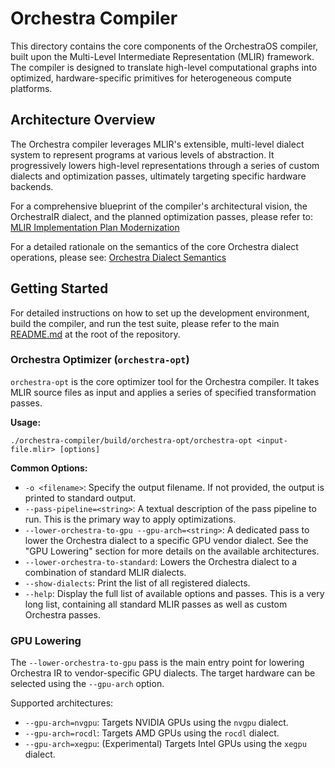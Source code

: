 # Orchestra Compiler

This directory contains the core components of the OrchestraOS compiler, built upon the Multi-Level Intermediate Representation (MLIR) framework. The compiler is designed to translate high-level computational graphs into optimized, hardware-specific primitives for heterogeneous compute platforms.

## Architecture Overview

The Orchestra compiler leverages MLIR's extensible, multi-level dialect system to represent programs at various levels of abstraction. It progressively lowers high-level representations through a series of custom dialects and optimization passes, ultimately targeting specific hardware backends.

For a comprehensive blueprint of the compiler's architectural vision, the OrchestraIR dialect, and the planned optimization passes, please refer to: [MLIR Implementation Plan Modernization](../../docs/architecture/mlir-implementation-plan.md)

For a detailed rationale on the semantics of the core Orchestra dialect operations, please see: [Orchestra Dialect Semantics](../../docs/architecture/dialect_semantics.md)

## Getting Started

For detailed instructions on how to set up the development environment, build the compiler, and run the test suite, please refer to the main [README.md](../../README.md) at the root of the repository.

### Orchestra Optimizer (`orchestra-opt`)

`orchestra-opt` is the core optimizer tool for the Orchestra compiler. It takes MLIR source files as input and applies a series of specified transformation passes.

**Usage:**

```shell
./orchestra-compiler/build/orchestra-opt/orchestra-opt <input-file.mlir> [options]
```

**Common Options:**

*   `-o <filename>`: Specify the output filename. If not provided, the output is printed to standard output.
*   `--pass-pipeline=<string>`: A textual description of the pass pipeline to run. This is the primary way to apply optimizations.
*   `--lower-orchestra-to-gpu --gpu-arch=<string>`: A dedicated pass to lower the Orchestra dialect to a specific GPU vendor dialect. See the "GPU Lowering" section for more details on the available architectures.
*   `--lower-orchestra-to-standard`: Lowers the Orchestra dialect to a combination of standard MLIR dialects.
*   `--show-dialects`: Print the list of all registered dialects.
*   `--help`: Display the full list of available options and passes. This is a very long list, containing all standard MLIR passes as well as custom Orchestra passes.

### GPU Lowering

The `--lower-orchestra-to-gpu` pass is the main entry point for lowering Orchestra IR to vendor-specific GPU dialects. The target hardware can be selected using the `--gpu-arch` option.

Supported architectures:
-   `--gpu-arch=nvgpu`: Targets NVIDIA GPUs using the `nvgpu` dialect.
-   `--gpu-arch=rocdl`: Targets AMD GPUs using the `rocdl` dialect.
-   `--gpu-arch=xegpu`: (Experimental) Targets Intel GPUs using the `xegpu` dialect.